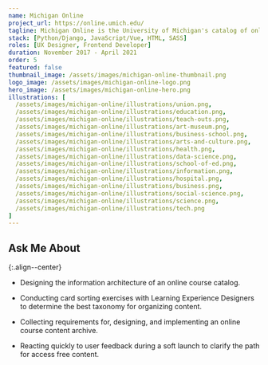 ```yaml
---
name: Michigan Online
project_url: https://online.umich.edu/
tagline: Michigan Online is the University of Michigan's catalog of online learning experiences.
stack: [Python/Django, JavaScript/Vue, HTML, SASS]
roles: [UX Designer, Frontend Developer]
duration: November 2017 - April 2021
order: 5
featured: false
thumbnail_image: /assets/images/michigan-online-thumbnail.png
logo_image: /assets/images/michigan-online-logo.png
hero_image: /assets/images/michigan-online-hero.png
illustrations: [
  /assets/images/michigan-online/illustrations/union.png,
  /assets/images/michigan-online/illustrations/education.png,
  /assets/images/michigan-online/illustrations/teach-outs.png,
  /assets/images/michigan-online/illustrations/art-museum.png,
  /assets/images/michigan-online/illustrations/business-school.png,
  /assets/images/michigan-online/illustrations/arts-and-culture.png,
  /assets/images/michigan-online/illustrations/health.png,
  /assets/images/michigan-online/illustrations/data-science.png,
  /assets/images/michigan-online/illustrations/school-of-ed.png,
  /assets/images/michigan-online/illustrations/information.png,
  /assets/images/michigan-online/illustrations/hospital.png,
  /assets/images/michigan-online/illustrations/business.png,
  /assets/images/michigan-online/illustrations/social-science.png,
  /assets/images/michigan-online/illustrations/science.png,
  /assets/images/michigan-online/illustrations/tech.png
]
---
```


## Ask Me About
{:.align--center}

- Designing the information architecture of an online course catalog.

- Conducting card sorting exercises with Learning Experience Designers to determine the best taxonomy for organizing content.

- Collecting requirements for, designing, and implementing an online course content archive.

- Reacting quickly to user feedback during a soft launch to clarify the path for access free content.
